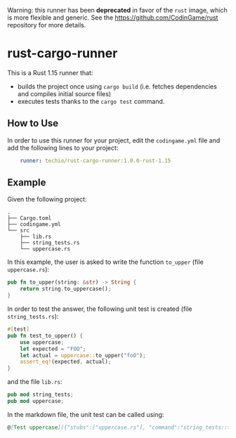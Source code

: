 Warning: this runner has been **deprecated** in favor of the `rust` image, which is more flexible and generic.
See the https://github.com/CodinGame/rust repository for more details.

# rust-cargo-runner

This is a Rust 1.15 runner that:
- builds the project once using `cargo build` (i.e. fetches dependencies and compiles initial source files)
- executes tests thanks to the `cargo test` command.

## How to Use

In order to use this runner for your project, edit the `codingame.yml` file and add the following lines to your project:

```yaml
    runner: techio/rust-cargo-runner:1.0.0-rust-1.15
```

## Example

Given the following project:

```
.
├── Cargo.toml
├── codingame.yml
└── src
    ├── lib.rs
    ├── string_tests.rs
    └── uppercase.rs
```

In this example, the user is asked to write the function `to_upper` (file `uppercase.rs`):

```rust
pub fn to_upper(string: &str) -> String {
    return string.to_uppercase();
}
```

In order to test the answer, the following unit test is created (file `string_tests.rs`):

```rust
#[test]
pub fn test_to_upper() {
    use uppercase;
    let expected = "FOO";
    let actual = uppercase::to_upper("foO");
    assert_eq!(expected, actual);
}
```

and the file `lib.rs`:

```rust
pub mod string_tests;
pub mod uppercase;
```

In the markdown file, the unit test can be called using:

```markdown
@[Test uppercase]({"stubs":["uppercase.rs"], "command":"string_tests::test_to_upper"})
```
